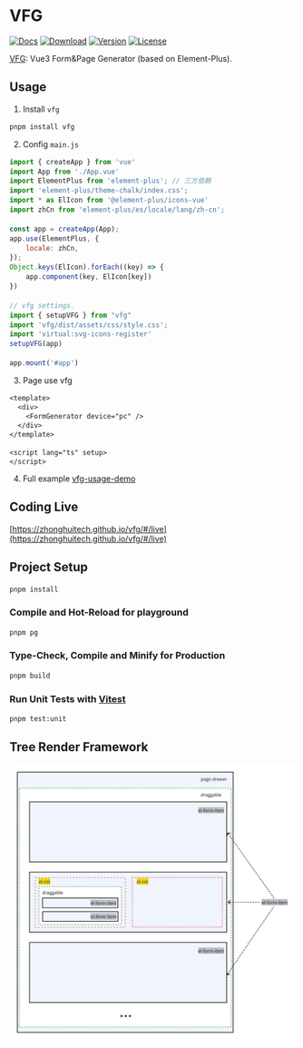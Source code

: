 # VFG

<p>
     <a href="https://github.com/zhonghuitech/vfg/actions/workflows/docs.yml"><img src="https://github.com/zhonghuitech/vfg/actions/workflows/docs.yml/badge.svg" alt="Docs"></a>
     <a href="https://www.npmjs.com/package/vfg"><img src="https://badgen.net/npm/dm/vfg" alt="Download"></a>
     <a href="https://www.npmjs.com/package/vfg"><img src="https://badgen.net/npm/v/vfg" alt="Version"></a>
     <a href="https://www.npmjs.com/package/vfg"><img src="https://badgen.net/npm/license/vfg" alt="License"></a> 
</p>

[VFG](https://zhonghuitech.github.io/vfg/#/): Vue3 Form&Page Generator (based on Element-Plus).

## Usage

1. Install `vfg`

```sh
pnpm install vfg
```

2. Config `main.js`

```js
import { createApp } from 'vue'
import App from './App.vue'
import ElementPlus from 'element-plus'; // 三方依赖
import 'element-plus/theme-chalk/index.css';
import * as ElIcon from '@element-plus/icons-vue'
import zhCn from 'element-plus/es/locale/lang/zh-cn';

const app = createApp(App);
app.use(ElementPlus, {
    locale: zhCn,
});
Object.keys(ElIcon).forEach((key) => {
    app.component(key, ElIcon[key])
})

// vfg settings.
import { setupVFG } from "vfg"
import 'vfg/dist/assets/css/style.css';
import 'virtual:svg-icons-register'
setupVFG(app)

app.mount('#app')

```

3. Page use vfg
```vue
<template>
  <div>
    <FormGenerator device="pc" />
  </div>
</template>

<script lang="ts" setup>
</script>
``` 

4. Full example
[vfg-usage-demo](https://github.com/zhonghuitech/vfg-usage-demo)

## Coding Live
[https://zhonghuitech.github.io/vfg/#/live](https://zhonghuitech.github.io/vfg/#/live)

## Project Setup

```sh
pnpm install
```

### Compile and Hot-Reload for playground

```sh
pnpm pg
```

### Type-Check, Compile and Minify for Production

```sh
pnpm build
```

### Run Unit Tests with [Vitest](https://vitest.dev/)

```sh
pnpm test:unit
```

## Tree Render Framework

![framework](docs/tree_render.png)